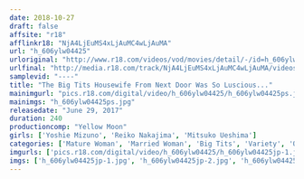 ```yaml
---
date: 2018-10-27
draft: false
affsite: "r18"
afflinkr18: "NjA4LjEuMS4xLjAuMC4wLjAuMA"
url: "h_606ylw04425"
urloriginal: "http://www.r18.com/videos/vod/movies/detail/-/id=h_606ylw04425"
urlfinal: "http://media.r18.com/track/NjA4LjEuMS4xLjAuMC4wLjAuMA/videos/vod/movies/detail/-/id=h_606ylw04425"
samplevid: "----"
title: "The Big Tits Housewife From Next Door Was So Luscious..."
mainimgurl: "pics.r18.com/digital/video/h_606ylw04425/h_606ylw04425ps.jpg"
mainimgs: "h_606ylw04425ps.jpg"
releasedate: "June 29, 2017"
duration: 240
productioncomp: "Yellow Moon"
girls: ['Yoshie Mizuno', 'Reiko Nakajima', 'Mitsuko Ueshima']
categories: ['Mature Woman', 'Married Woman', 'Big Tits', 'Variety', 'Over 4 Hours']
imgurls: ['pics.r18.com/digital/video/h_606ylw04425/h_606ylw04425jp-1.jpg', 'pics.r18.com/digital/video/h_606ylw04425/h_606ylw04425jp-2.jpg', 'pics.r18.com/digital/video/h_606ylw04425/h_606ylw04425jp-3.jpg', 'pics.r18.com/digital/video/h_606ylw04425/h_606ylw04425jp-4.jpg', 'pics.r18.com/digital/video/h_606ylw04425/h_606ylw04425jp-5.jpg', 'pics.r18.com/digital/video/h_606ylw04425/h_606ylw04425jp-6.jpg', 'pics.r18.com/digital/video/h_606ylw04425/h_606ylw04425jp-7.jpg', 'pics.r18.com/digital/video/h_606ylw04425/h_606ylw04425jp-8.jpg', 'pics.r18.com/digital/video/h_606ylw04425/h_606ylw04425jp-9.jpg', 'pics.r18.com/digital/video/h_606ylw04425/h_606ylw04425jp-10.jpg', 'pics.r18.com/digital/video/h_606ylw04425/h_606ylw04425jp-11.jpg', 'pics.r18.com/digital/video/h_606ylw04425/h_606ylw04425jp-12.jpg', 'pics.r18.com/digital/video/h_606ylw04425/h_606ylw04425jp-13.jpg', 'pics.r18.com/digital/video/h_606ylw04425/h_606ylw04425jp-14.jpg', 'pics.r18.com/digital/video/h_606ylw04425/h_606ylw04425jp-15.jpg', 'pics.r18.com/digital/video/h_606ylw04425/h_606ylw04425jp-16.jpg', 'pics.r18.com/digital/video/h_606ylw04425/h_606ylw04425jp-17.jpg', 'pics.r18.com/digital/video/h_606ylw04425/h_606ylw04425jp-18.jpg', 'pics.r18.com/digital/video/h_606ylw04425/h_606ylw04425jp-19.jpg', 'pics.r18.com/digital/video/h_606ylw04425/h_606ylw04425jp-20.jpg']
imgs: ['h_606ylw04425jp-1.jpg', 'h_606ylw04425jp-2.jpg', 'h_606ylw04425jp-3.jpg', 'h_606ylw04425jp-4.jpg', 'h_606ylw04425jp-5.jpg', 'h_606ylw04425jp-6.jpg', 'h_606ylw04425jp-7.jpg', 'h_606ylw04425jp-8.jpg', 'h_606ylw04425jp-9.jpg', 'h_606ylw04425jp-10.jpg', 'h_606ylw04425jp-11.jpg', 'h_606ylw04425jp-12.jpg', 'h_606ylw04425jp-13.jpg', 'h_606ylw04425jp-14.jpg', 'h_606ylw04425jp-15.jpg', 'h_606ylw04425jp-16.jpg', 'h_606ylw04425jp-17.jpg', 'h_606ylw04425jp-18.jpg', 'h_606ylw04425jp-19.jpg', 'h_606ylw04425jp-20.jpg']
---
```

